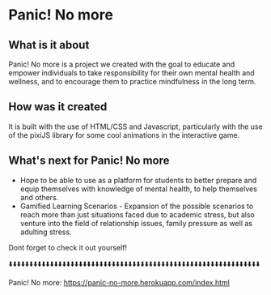 # Panic! No more 
## What is it about
Panic! No more is a project we created with the goal to educate and empower individuals to take responsibility for their own mental health and wellness, and to encourage them to practice mindfulness in the long term.

## How was it created
It is built with the use of HTML/CSS and Javascript, particularly with the use of the pixiJS library for some cool animations in the interactive game.

## What's next for Panic! No more 
* Hope to be able to use as a platform for students to better prepare and equip themselves with knowledge of mental health, to help themselves and others.
* Gamified Learning Scenarios - Expansion of the possible scenarios to reach more than just situations faced due to academic stress, but also venture into the field of relationship issues, family pressure as well as adulting stress.



Dont forget to check it out yourself!

⬇️⬇️⬇️⬇️⬇️⬇️⬇️⬇️⬇️⬇️⬇️⬇️⬇️⬇️⬇️⬇️⬇️⬇️⬇️⬇️⬇️⬇️⬇️⬇️⬇️⬇️⬇️⬇️⬇️⬇️⬇️⬇️⬇️⬇️⬇️⬇️⬇️⬇️⬇️⬇️⬇️⬇️⬇️⬇️⬇️⬇️⬇️⬇️⬇️⬇️⬇️⬇️⬇️⬇️⬇️⬇️⬇️⬇️⬇️⬇️⬇️

Panic! No more: https://panic-no-more.herokuapp.com/index.html
